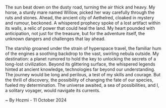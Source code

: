 
The sun beat down on the dusty road, turning the air thick and heavy.  My horse, a sturdy mare named Willow, picked her way carefully through the ruts and stones.  Ahead, the ancient city of Aethelred, cloaked in mystery and rumour, beckoned.  A whispered prophecy spoke of a lost artifact within its walls, a relic of power that could heal the land.  My heart pounded with anticipation, not just for the treasure, but for the adventure itself, the unknown dangers and challenges that lay ahead. 

The starship groaned under the strain of hyperspace travel, the familiar hum of the engines a soothing backdrop to the vast, swirling nebula outside.  My destination: a planet rumored to hold the key to unlocking the secrets of a long-lost civilization.  Beyond its glittering surface, the whispered legends hinted at ancient knowledge, technologies far beyond our understanding.  The journey would be long and perilous, a test of my skills and courage.  But the thrill of discovery, the possibility of changing the fate of our species, fueled my determination.  The universe awaited, a sea of possibilities, and I, a solitary voyager, would navigate its currents. 

~ By Hozmi - 11 October 2024

